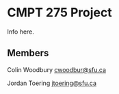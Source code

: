 CMPT 275 Project
================
Info here.

## Members
Colin Woodbury
<cwoodbur@sfu.ca>

Jordan Toering
<jtoering@sfu.ca>
